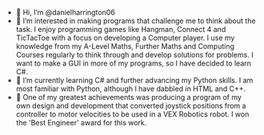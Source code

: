 - 👋 Hi, I’m @danielharrington06
- 👀 I’m interested in making programs that challenge me to think about the task. I enjoy programming games like Hangman, Connect 4 and TicTacToe with a focus on developing a Computer player. I use my knowledge from my A-Level Maths, Further Maths and Computing Courses regularly to think through and develop solutions for problems. I want to make a GUI in more of my programs, so I have decided to learn C#.
- 🌱 I’m currently learning C# and further advancing my Python skills. I am most familiar with Python, although I have dabbled in HTML and C++.
- 🥇 One of my greatest achievements was producing a program of my own design and development that converted joystick positions from a controller to motor velocities to be used in a VEX Robotics robot. I won the 'Best Engineer' award for this work.

<!---
danielharrington06/danielharrington06 is a ✨ special ✨ repository because its `README.md` (this file) appears on your GitHub profile.
You can click the Preview link to take a look at your changes.
--->
